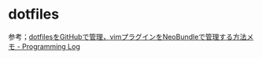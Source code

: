 dotfiles
========
参考；<a href="http://nwpct1.hatenablog.com/entry/2014/01/14/214128" target="blank">dotfilesをGitHubで管理，vimプラグインをNeoBundleで管理する方法メモ - Programming Log</a>
